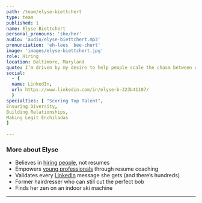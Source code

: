 ```yaml
---
path: /team/elyse-biettchert
type: team
published: 1
name: Elyse Biettchert
personal_pronouns: 'she/her'
audio: 'audio/elyse-biettchert.mp3'
pronunciation: 'eh-lees  bee-churt'
image: 'images/elyse-biettchert.jpg'
role: Hiring
location: Baltimore, Maryland
quote: I’m driven by my desire to help people scale the chasm between who they are, and who they want to become.
social: 
  - {
  name: LinkedIn,
  url: https://www.linkedin.com/in/elyse-b-323b41107/
  }
specialties: [ "Scoring Top Talent",
Ensuring Diversity,
Building Relationships,
Making Legit Enchiladas
]
  
---
```


### More about Elyse
* Believes in [hiring people](https://medium.com/civicactions/we-hire-people-not-resumes-and-other-quirks-to-the-civicactions-application-process-7aab30d69c1c), not resumes
* Empowers [young professionals](https://www.yearup.org/) through resume coaching
* Validates every [LinkedIn](https://www.linkedin.com/in/elyse-b-323b41107/) message she gets (and there’s hundreds)
* Former hairdresser who can still cut the perfect bob
* Finds her zen on an indoor ski machine

-----------------------------------
